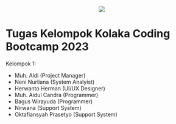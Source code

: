 <p align="center">
  <img src="https://github.com/muh-aldi-08/acs/assets/84653497/ac73e0f4-19be-4618-bb94-cacf1291137f">
</p>

# Tugas Kelompok Kolaka Coding Bootcamp 2023

Kelompok 1:
- Muh. Aldi (Project Manager)
- Neni Nurliana (System Analyist)
- Herwanto Herman (UI/UX Designer)
- Muh. Aidul Candra (Programmer)
- Bagus Wirayuda (Programmer)
- Nirwana (Support System)
- Oktafiansyah Prasetyo (Support System)

